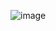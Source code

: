 ![image](https://user-images.githubusercontent.com/100609687/190960504-934ada44-334f-46a5-812d-06c4c39c9a75.png)
